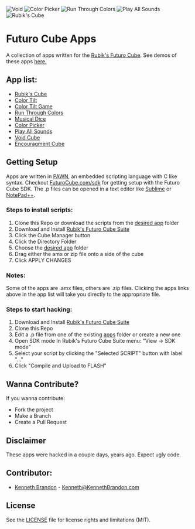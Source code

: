 ![Void](images/Void-150x150.png) ![Color Picker](images/Color-Picker-150x150.png) ![Run Through Colors](images/RunThrougColors-150x150.png) ![Play All Sounds](images/PlayAllSounds-150x150.png) ![Rubik's Cube](images/Rubiks-150x150.png)
# Futuro Cube Apps
A collection of apps written for the [Rubik's Futuro Cube](http://futurocube.com).  See demos of these apps [here.](http://www.kennethbrandon.com/rubiks-futuro-cube/)

## App list:
* [Rubik's Cube](apps/Rubiks_Cube/releases)
* [Color Tilt](apps/Color_Tilt/Color_Tilt.amx)
* [Color Tilt Game](apps/Color_Tilt/Color_Tilt_Game.amx)
* [Run Through Colors](apps/Run_Through_Colors/Run_Through_Colors.amx)
* [Musical Dice](apps/Musical_Dice/Musical_Dice.amx)
* [Color Picker](apps/Color_Picker/Color_Picker.amx)
* [Play All Sounds](apps/Play_All_Sounds/Play_All_Sounds.amx)
* [Void Cube](apps/Void_Cube/Void_Cube.amx)
* [Encouragment Cube](/apps/Encouragment_Rubiks_Cube/Encouragment_Rubiks_Cube.amx)

## Getting Setup
Apps are written in [PAWN](http://www.compuphase.com/pawn/pawn.htm), an embedded scripting language with C like syntax.  Checkout [FuturoCube.com/sdk](http://futurocube.com/sdk) for getting setup with the Futuro Cube SDK.  The .p files can be opened in a text editor like [Sublime](http://www.sublimetext.com/) or [NotePad++](https://notepad-plus-plus.org/).

### Steps to install scripts:
1. Clone this Repo or download the scripts from the [desired app](apps) folder
2.  Download and Install [Rubik's Futuro Cube Suite](http://www.futurocube.com/support/)
3.  Click the Cube Manager button
4.  Click the Directory Folder
5.  Choose the [desired app](apps) folder
6.  Drag either the amx or zip file onto a side of the cube
7.  Click APPLY CHANGES

### Notes:
Some of the apps are .amx files, others are .zip files.  Clicking the apps links above in the app list will take you directly to the appropriate file.

### Steps to start hacking:
1. Download and Install [Rubik's Futuro Cube Suite](http://www.futurocube.com/support/)
2. Clone this Repo
3. Edit a .p file from one of the existing [apps](apps) folder or create a new one
4. Open SDK mode In Rubik's Futuro Cube Suite menu: "View -> SDK mode"
5. Select your script by clicking the "Selected SCRIPT" button with label "..."
6. Click "Compile and Upload to FLASH"

## Wanna Contribute?
If you wanna contribute:
* Fork the project
* Make a Branch
* Create a Pull Request

## Disclaimer
These apps were hacked in a couple days, years ago.  Expect ugly code.

## Contributor:
* [Kenneth Brandon](http://kennethbrandon.com) - Kenneth@KennethBrandon.com

## License
See the [LICENSE](LICENSE.md) file for license rights and limitations (MIT).

